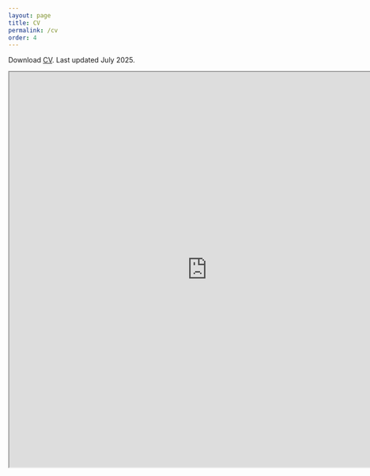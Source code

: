 ```yaml
---
layout: page
title: CV
permalink: /cv
order: 4
---
```


Download [CV](/files/CV-25.pdf). Last updated July 2025.   
<iframe src="https://justaguyalways.github.io/files/CV-25.pdf" width="800" height="800"> </iframe>
